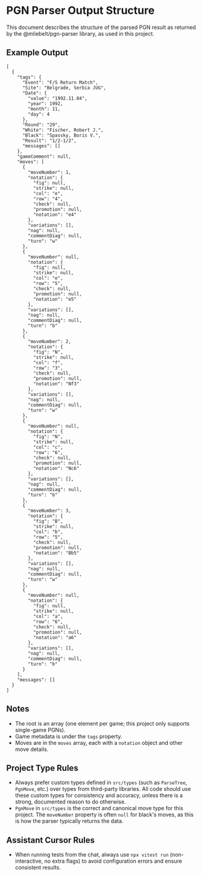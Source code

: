 # PGN Parser Output Structure

This document describes the structure of the parsed PGN result as returned by the @mliebelt/pgn-parser library, as used in this project.

## Example Output

```
[
  {
    "tags": {
      "Event": "F/S Return Match",
      "Site": "Belgrade, Serbia JUG",
      "Date": {
        "value": "1992.11.04",
        "year": 1992,
        "month": 11,
        "day": 4
      },
      "Round": "29",
      "White": "Fischer, Robert J.",
      "Black": "Spassky, Boris V.",
      "Result": "1/2-1/2",
      "messages": []
    },
    "gameComment": null,
    "moves": [
      {
        "moveNumber": 1,
        "notation": {
          "fig": null,
          "strike": null,
          "col": "e",
          "row": "4",
          "check": null,
          "promotion": null,
          "notation": "e4"
        },
        "variations": [],
        "nag": null,
        "commentDiag": null,
        "turn": "w"
      },
      {
        "moveNumber": null,
        "notation": {
          "fig": null,
          "strike": null,
          "col": "e",
          "row": "5",
          "check": null,
          "promotion": null,
          "notation": "e5"
        },
        "variations": [],
        "nag": null,
        "commentDiag": null,
        "turn": "b"
      },
      {
        "moveNumber": 2,
        "notation": {
          "fig": "N",
          "strike": null,
          "col": "f",
          "row": "3",
          "check": null,
          "promotion": null,
          "notation": "Nf3"
        },
        "variations": [],
        "nag": null,
        "commentDiag": null,
        "turn": "w"
      },
      {
        "moveNumber": null,
        "notation": {
          "fig": "N",
          "strike": null,
          "col": "c",
          "row": "6",
          "check": null,
          "promotion": null,
          "notation": "Nc6"
        },
        "variations": [],
        "nag": null,
        "commentDiag": null,
        "turn": "b"
      },
      {
        "moveNumber": 3,
        "notation": {
          "fig": "B",
          "strike": null,
          "col": "b",
          "row": "5",
          "check": null,
          "promotion": null,
          "notation": "Bb5"
        },
        "variations": [],
        "nag": null,
        "commentDiag": null,
        "turn": "w"
      },
      {
        "moveNumber": null,
        "notation": {
          "fig": null,
          "strike": null,
          "col": "a",
          "row": "6",
          "check": null,
          "promotion": null,
          "notation": "a6"
        },
        "variations": [],
        "nag": null,
        "commentDiag": null,
        "turn": "b"
      }
    ],
    "messages": []
  }
]
```

## Notes
- The root is an array (one element per game; this project only supports single-game PGNs).
- Game metadata is under the `tags` property.
- Moves are in the `moves` array, each with a `notation` object and other move details.

## Project Type Rules
- Always prefer custom types defined in `src/types` (such as `ParseTree`, `PgnMove`, etc.) over types from third-party libraries. All code should use these custom types for consistency and accuracy, unless there is a strong, documented reason to do otherwise.
- `PgnMove` in `src/types` is the correct and canonical move type for this project. The `moveNumber` property is often `null` for black's moves, as this is how the parser typically returns the data.

## Assistant Cursor Rules

- When running tests from the chat, always use `npx vitest run` (non-interactive, no extra flags) to avoid configuration errors and ensure consistent results. 
